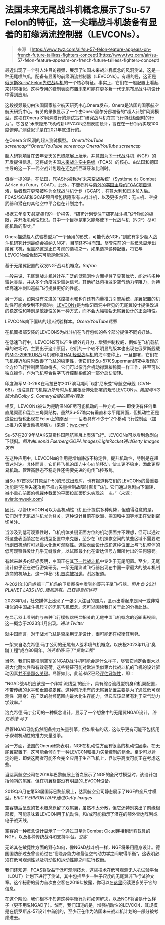 <!--yml

category: 未分类

date: 2024-05-27 14:50:43

-->

# 法国未来无尾战斗机概念展示了**Su-57 Felon**的特征，这一尖端战斗机装备有显著的前缘涡流控制器（LEVCONs）。

> 来源：[https://www.twz.com/air/su-57-felon-feature-appears-on-french-future-tailless-fighters-concept](https://www.twz.com/air/su-57-felon-feature-appears-on-french-future-tailless-fighters-concept)

最近出现了一个引人注目的视频，展示了法国未来战斗机概念的风洞测试，这是一种无尾喷气机，配备有显著的前缘涡流控制器（LEVCONs）。有趣的是，这正是[俄罗斯Su-57 Felon先进战斗机](https://www.twz.com/20434/no-the-su-57-isnt-junk-six-features-we-like-on-russias-new-fighter)的一个核心特征。事实上，它们在一般配置上看起来非常相似。这种专用的控制表面布置未来可能在更多新一代无尾布局战斗机设计中得到应用。

这段视频最初由法国国家航空航天研究中心Onera发布，Onera是法国的国家航空航天研究中心。有关的录像显示了一个由Onera里尔分部准备的“超人计划”风洞模型。这项在Onera S1风洞进行的测试旨在“研究战斗机在其飞行包线极限时的行为”。它包括“未来隐形飞机的新LEVCON控制表面设计，旨在在一秒钟内实现100度俯仰。”测试似乎是在2021年底进行的。

在Onera S1风洞的超人测试模型。 *Onera/YouTube screencap**Onera/YouTube screencap* *Onera/YouTube screencap*

超人研究项目在去年夏天的巴黎航展上展示，并意图为[下一代战斗机](https://www.twz.com/european-future-combat-air-program-wants-demonstrators-flying-by-2029)（NGF）的开发提供信息，这将成为多国[未来战斗空中系统](https://www.twz.com/belgium-joins-european-next-generation-fighter-program)（FCAS）的核心。由法国和德国主导的这一下一代空战计划现在还包括西班牙和比利时。

值得一提的是，在法国，FCAS也被称为“未来空战系统”（Système de Combat Aérien du Futur，SCAF）。此外，不要将其与[另外的英国主导的FCAS项目](https://www.twz.com/43267/italian-air-force-boss-envisages-merger-of-europes-next-generation-combat-aircraft-programs)混淆，后者现在更常被称为[全球战斗机计划](https://www.twz.com/new-stealth-fighter-will-be-developed-jointly-by-japan-britain-italy)（GCAP），在意大利和日本加入后。FCAS/SCAF和GCAP项目都包括隐形有人战斗机，以及更多内容：无人机、空投武器和潜在的其他空中平台也在计划之中。

根据去年夏天*航空周刊*的[一份报告](https://aviationweek.com/shownews/paris-air-show/french-aerospace-lab-onera-presents-fcas-hypersonic-research)，“研究计划专注于研究战斗机飞行包线的极限，并开发机动性知识。其中一个目标是定义能够使下一代战斗机（NGF）尽可能机动的形状。”

Onera描述超人试验模型为“一个通用的形式，可能代表NGF。”到底有多少超人战斗机研究计划最终会被纳入NGF，目前还不得而知。尽管先前的一些概念显示出尾翼飞机，但显然这是正在考虑的选项之一。如果选择这种配置，将它与LEVCONs结合起来可能是合理的。

基于无尾翼配置的双发NGF战斗机概念。*Safran*

一般来说，无尾翼战斗机设计在广泛的低观测性方面提供了显著优势，能对抗多种雷达类型，并从多个角度减少雷达信号。其他好处包括减少空气动力学阻力，为持续高速冲刺和巡航飞行提供更好的性能。

另一方面，如果没有先进的飞控技术和也许还有向量推力引擎系统，尾翼配置的机动性可能会受到不利影响。[LEVCONs](https://www.opex360.com/2023/05/28/lonera-mene-le-programme-superman-pour-ameliorer-la-manoeuvrabilite-de-lavion-de-combat-du-futur/)是为像S1风洞中所见的无尾翼设计提供改进的稳定性和特别是敏捷性的另一种方式，而不会大幅牺牲无尾翼设计的正面特性。

LEVCONs向下偏转的超人试验样本。*Onera/YouTube截图*

在机翼根部安装的LEVCONS为战斗机在飞行包线的各个部分提供不同的好处。

在低速飞行中，LEVCONS可以产生额外的升力，增强控制权威，例如在飞机载航母的进场时。主要出于这个原因，它们的一个较不明显的版本也出现在俄罗斯舰载的[MiG-29K/KUB](https://www.twz.com/6121/heres-why-the-russian-mig-29kr-crashed-into-the-sea-according-to-report)战斗机和印度[HAL轻型战斗机](https://www.twz.com/first-fighters-land-aboard-indias-first-homegrown-aircraft-carrier)的海军变种上。一旦部署，它们在飞机接近船只时改善了飞机的稳定性，但它们比Su-57和Superman研究中发现的全方位飞行控制面简单得多。它们可以像混合机动襟翼和鸭翼一样工作，甚至可以独立操作，作为飞机整合数字飞行控制系统的一部分启动滚转。

印度海军MiG-29K在马拉巴尔2017演习期间飞越“尼米兹”号航空母舰（CVN-68）。请注意在飞机靠近航母时从机翼根延伸处部署的矩形LEVCONs。*美国海军3级大尉Colby S. Comery拍摄的照片/释放*

相反，LEVCONs被认为是确保NGF尽可能机动的一种方式 —— 即使没有任何垂直尾翼面和混合三角翼结构。虽然Su-57确实有垂直和水平尾翼面，但机动性正是这些设备也出现在Felon上的原因 —— 后者具有不少于12个移动飞行控制面（加上推力矢量发动机喷嘴）。（来源：[twz.com](https://www.twz.com/35667/check-out-these-images-of-russias-second-su-57-felon-fighter-under-construction)）

Su-57在2019年MAKS莫斯科国际航空展上表演飞行。LEVCONs可以看到急剧向下倾斜。*照片由Leonid Faerberg/SOPA Images/LightRocket通过Getty Images发布*

在这种应用中，LEVCONs的作用是增加静态不稳定性，提升机动性，特别是在超音速时速。具体而言，它们将飞机的压力中心向前移动，使其更不稳定，因此更容易机动。管理高静态不稳定性还需要先进的电传飞控系统。

当Su-57首次以其原型T-50的形式出现时，也有报道称它们的LEVCONs的最重要功能是“在后失速攻角下推力矢量控制故障时恢复飞机。它们通过急剧向下偏转，减小重心前面的机翼体截面的平面投影面积来实现这一点。”（来源：[aviationweek.com](https://aviationweek.com/defense-space/sukhoi-t-50-shows-flight-control-innovations)）

因此，尽管LEVCON可以为高机动性飞机设计提供多种优势，但值得注意的是，它们对于无尾战斗机尤为相关，这种设计目前在欧洲、美国和中国等地正在受到密切关注。

当涉及到低可观察性时，飞机机体关键正面方位的机动表面并不理想，但可以通过将这些表面锁定在流线型配置中来克服，至少在飞机操作空间的某些区域不需要进行剧烈机动时可以最大化低可观察性。这些表面设计成在这种位置上与飞机整体的低可观察性设计几乎无缝融合，以试图最小化在雷达信号方面所付出的任何惩罚。

有越来越多的证据表明，中国正在其[下一代战斗机](https://www.twz.com/china-is-working-on-its-own-sixth-generation-fighter-program-official)中专注于无尾配置。至少，无尾设计似乎正在进行密集研究。一架无尾测试飞行器出现在中国一家最大的战斗机制造商的机场上，这一神秘飞机[首次被报道](https://www.twz.com/42937/tailless-fighter-like-airframe-spotted-at-chinese-fighter-jet-manufacturers-test-airfield?xid=twittershare)。*战区*报道。

在2021年10月成都工厂机场的卫星图像中看到的菱形无尾飞行器。*照片 © 2021 PLANET LABS INC. 版权所有。已获得重印许可*

2023年1月，社交媒体上出现了一张引人注目的照片，显示出看起来是同一或非常相似的中国战斗机尺寸的无尾飞机概念。您可以阅读我们关于此的分析[此处](https://www.twz.com/tailless-warplane-concept-may-provide-clues-to-chinas-future-fighter-ambitions)。

在显示器上看到的与某种飞行模拟器明显相关的无尾中国飞机概念的近距离视图，这一概念于2023年1月出现。*通过 Twitter*

就中国而言，对于战术飞机是否采用无尾设计，很可能还在权衡其利弊。

一架来自洛克希德·马丁公司的无尾有人战术喷气机概念，以庆祝2023年11月“臭鼬工程”成立80周年。*洛克希德·马丁“臭鼬工程”*

当然，我们只能推测空军的NGAD战斗机可能会是什么样子，尽管它肯定会很大以最大化耐久性和有效载荷。这些特征可能对欧洲类似第六代战斗机的飞机的设计驱动因素[并不是那么关键](https://www.twz.com/41138/the-air-force-might-make-two-distinct-versions-of-its-next-multirole-stealth-fighter)。尽管如此，此前*战区*已经[评估可能性](https://www.twz.com/ngad-fighters-performance-what-can-we-expect)，即：

“NGAD战斗机应该是一个非常‘流线型’的设计，具有综合流线型机身和机翼配置，不带传统的水平和垂直稳定翼。这种前所未有的无尾翼配置主要是为了通过低可观测性（隐身）在广泛的射频范围内最大化生存能力，但它应该显著有利于空气动力学效率。”

洛克希德·马丁公司的一种概念设计，显示了一个想象中的无尾翼NGAD设计。*洛克希德·马丁*

尽管NGAD可能仍然配备推力矢量引擎，但如果有的话，这似乎更有可能不包括用于*极端*机动性的推力矢量引擎。

另一方面，法国的Onera研究表明，NGF在机动性方面有很高的机动性因素。在无尾翼配置下，这可能会倾向于一种LEVCON和推力矢量控制的组合。至少可以肯定的是，即使这两者可能不会完全应用于生产飞机上，但似乎高度可能正在考虑这些。

当达索航空公司在2019年巴黎航展上首次展示了NGF的全尺寸模型时，该设计包括倾斜的尾翼，但在机翼根部没有明显的LEVCON设备。

2019年6月在第53届国际巴黎航展上，达索航空公司静态展示了NGF的全尺寸模型。*ERIC PIERMONT/AFP通过Getty Images*

空客随后呈现的艺术概念保留了双尾翼，虽然不太分散，但它还特别突出了前缘根部板，可能意味着LEVCON用于机动性，和/或可能指示了潜在的额外雷达阵列或电子战天线。

空客的一种概念设计显示了一个通过卫星为Combat Cloud连接到远程载具的NGF，以及各种传统战斗和支持平台。*空客*

无论其在敏捷性方面的野心如何，像NGAD战斗机一样，NGF将采用隐身设计。德国国防部过去曾谈论过在“高隐身能力和最佳空气动力学之间取得平衡”，这表明必须在低可观测性以及机动性和运动性能之间进行权衡。

我们还知道，FCAS将受益于低可观测技术，这些技术在低可观测无人机试验平台（LOUT）计划下进行了测试，其中包括至少一种子尺度的无尾翼非飞行试验文章。这个秘密的努力首次由空客在2019年披露，你可以在[这里](https://www.twz.com/30845/airbuss-secret-stealth-unmanned-combat-air-vehicle-research-program-breaks-cover)阅读更多关于它的信息。

在这个阶段，我们根本不知道这种平衡行为将如何解决，以及NGF将会是什么样子（更不用说NGAD了）。然而，我们知道的是，增强机动性的LEVCON，其规模是在俄罗斯苏-57设计中首创的，至少正在作为法国未来战斗机计划的一部分被考虑进去。
